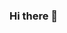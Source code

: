 ### Hi there 👋

<!--
**SreekuttyM/SreekuttyM** is a ✨ _special_ ✨ repository because its `README.md` (this file) appears on your GitHub profile.

Here are some ideas to get you started:

- 🔭 I’m currently working on IOS Development
- 🌱 I’m currently learning Swift,Solid principles,Design patterns,swiftUI
- 📫 How to reach me: sreekuttystar@gmail.com

-->
